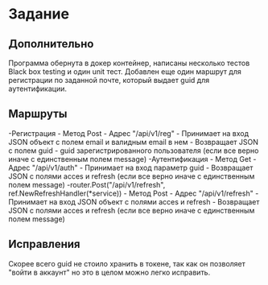 # Задание
## Дополнительно
Программа обернута в докер контейнер, написаны несколько тестов Black box testing и один unit тест.
Добавлен еще один маршрут для регистрации по заданной почте, который выдает guid для аутентификации.
## Маршруты
  -Регистрация
    - Метод Post
    - Адрес "/api/v1/reg"
    - Принимает на вход JSON объект с полем email и валидным email в нем
    - Возвращает JSON с полем guid - guid зарегистрированного пользователя (если все верно иначе с единственным полем message) 
  -Аутентификация
    - Метод Get
    - Адрес "/api/v1/auth"
    - Принимает на вход параметр guid
    - Возвращает JSON с полями acces и refresh (если все верно иначе с единственным полем message)
	-router.Post("/api/v1/refresh", ref.NewRefreshHandler(*service))
    - Метод Post
    - Адрес "/api/v1/refresh"
    - Принимает на вход JSON объект с полями acces и refresh
    - Возвращает JSON с полями acces и refresh (если все верно иначе с единственным полем message)
## Исправления
Скорее всего guid не стоило хранить в токене, так как он позволяет "войти в аккаунт" но это в целом можно легко исправить.
